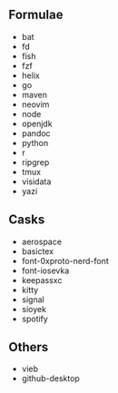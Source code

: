 ## Formulae

- bat
- fd
- fish
- fzf
- helix
- go
- maven
- neovim
- node
- openjdk
- pandoc
- python
- r
- ripgrep
- tmux
- visidata
- yazi

## Casks

- aerospace
- basictex
- font-0xproto-nerd-font
- font-iosevka
- keepassxc
- kitty
- signal
- sioyek
- spotify

## Others

- vieb
- github-desktop

